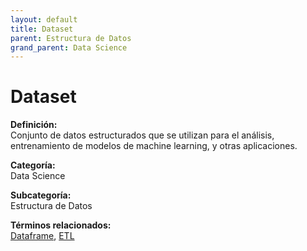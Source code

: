 ```yaml
---
layout: default
title: Dataset
parent: Estructura de Datos
grand_parent: Data Science
---
```


# Dataset

**Definición:**  
Conjunto de datos estructurados que se utilizan para el análisis, entrenamiento de modelos de machine learning, y otras aplicaciones.

**Categoría:**  
Data Science  

**Subcategoría:**  
Estructura de Datos

**Términos relacionados:**  
[Dataframe](https://maleniski.github.io/diccionario-angl-tec-mx/docs/data-science/estructura-de-datos/dataframe.html), [ETL](https://maleniski.github.io/diccionario-angl-tec-mx/docs/data-science/estructura-de-datos/etl.html)
